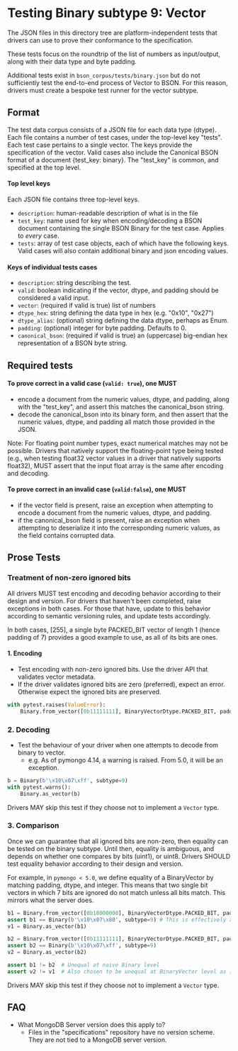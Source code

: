 # Testing Binary subtype 9: Vector

The JSON files in this directory tree are platform-independent tests that drivers can use to prove their conformance to
the specification.

These tests focus on the roundtrip of the list of numbers as input/output, along with their data type and byte padding.

Additional tests exist in `bson_corpus/tests/binary.json` but do not sufficiently test the end-to-end process of Vector
to BSON. For this reason, drivers must create a bespoke test runner for the vector subtype.

## Format

The test data corpus consists of a JSON file for each data type (dtype). Each file contains a number of test cases,
under the top-level key "tests". Each test case pertains to a single vector. The keys provide the specification of the
vector. Valid cases also include the Canonical BSON format of a document {test_key: binary}. The "test_key" is common,
and specified at the top level.

#### Top level keys

Each JSON file contains three top-level keys.

- `description`: human-readable description of what is in the file
- `test_key`: name used for key when encoding/decoding a BSON document containing the single BSON Binary for the test
    case. Applies to *every* case.
- `tests`: array of test case objects, each of which have the following keys. Valid cases will also contain additional
    binary and json encoding values.

#### Keys of individual tests cases

- `description`: string describing the test.
- `valid`: boolean indicating if the vector, dtype, and padding should be considered a valid input.
- `vector`: (required if valid is true) list of numbers
- `dtype_hex`: string defining the data type in hex (e.g. "0x10", "0x27")
- `dtype_alias`: (optional) string defining the data dtype, perhaps as Enum.
- `padding`: (optional) integer for byte padding. Defaults to 0.
- `canonical_bson`: (required if valid is true) an (uppercase) big-endian hex representation of a BSON byte string.

## Required tests

#### To prove correct in a valid case (`valid: true`), one MUST

- encode a document from the numeric values, dtype, and padding, along with the "test_key", and assert this matches the
    canonical_bson string.
- decode the canonical_bson into its binary form, and then assert that the numeric values, dtype, and padding all match
    those provided in the JSON.

Note: For floating point number types, exact numerical matches may not be possible. Drivers that natively support the
floating-point type being tested (e.g., when testing float32 vector values in a driver that natively supports float32),
MUST assert that the input float array is the same after encoding and decoding.

#### To prove correct in an invalid case (`valid:false`), one MUST

- if the vector field is present, raise an exception when attempting to encode a document from the numeric values,
    dtype, and padding.
- if the canonical_bson field is present, raise an exception when attempting to deserialize it into the corresponding
    numeric values, as the field contains corrupted data.

## Prose Tests

### Treatment of non-zero ignored bits

All drivers MUST test encoding and decoding behavior according to their design and version. For drivers that haven't
been completed, raise exceptions in both cases. For those that have, update to this behavior according to semantic
versioning rules, and update tests accordingly.

In both cases, [255], a single byte PACKED_BIT vector of length 1 (hence padding of 7) provides a good example to use,
as all of its bits are ones.

#### 1. Encoding

- Test encoding with non-zero ignored bits. Use the driver API that validates vector metadata.
- If the driver validates ignored bits are zero (preferred), expect an error. Otherwise expect the ignored bits are
    preserved.

```python
with pytest.raises(ValueError):
    Binary.from_vector([0b11111111], BinaryVectorDtype.PACKED_BIT, padding=7)
```

### 2. Decoding

- Test the behaviour of your driver when one attempts to decode from binary to vector.
    - e.g. As of pymongo 4.14, a warning is raised. From 5.0, it will be an exception.

```python
b = Binary(b'\x10\x07\xff', subtype=9)
with pytest.warns():
    Binary.as_vector(b)
```

Drivers MAY skip this test if they choose not to implement a `Vector` type.

### 3. Comparison

Once we can guarantee that all ignored bits are non-zero, then equality can be tested on the binary subtype. Until then,
equality is ambiguous, and depends on whether one compares by bits (uint1), or uint8. Drivers SHOULD test equality
behavior according to their design and version.

For example, in `pymongo < 5.0`, we define equality of a BinaryVector by matching padding, dtype, and integer. This
means that two single bit vectors in which 7 bits are ignored do not match unless all bits match. This mirrors what the
server does.

```python
b1 = Binary.from_vector([0b10000000], BinaryVectorDtype.PACKED_BIT, padding=7)
assert b1 == Binary(b'\x10\x07\x80', subtype=9) # This is effectively a roundtrip.
v1 = Binary.as_vector(b1)

b2 = Binary.from_vector([0b11111111], BinaryVectorDtype.PACKED_BIT, padding=7)
assert b2 == Binary(b'\x10\x07\xff', subtype=9)
v2 = Binary.as_vector(b2)

assert b1 != b2  # Unequal at naive Binary level 
assert v2 != v1  # Also chosen to be unequal at BinaryVector level as [255] != [128]
```

Drivers MAY skip this test if they choose not to implement a `Vector` type.

## FAQ

- What MongoDB Server version does this apply to?
    - Files in the "specifications" repository have no version scheme. They are not tied to a MongoDB server version.

